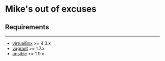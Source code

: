 # Mike's out of excuses

## Requirements

------------
* [virtualBox](https://www.virtualbox.org/wiki/Downloads) >= 4.3.x
* [vagrant](http://downloads.vagrantup.com/) >= 1.7.x
* [ansible](http://docs.ansible.com/ansible/intro_installation.html) >= 1.9.x
